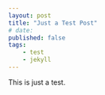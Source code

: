 ```yaml
---
layout: post
title: "Just a Test Post"
# date: 
published: false
tags:
    - test
    - jekyll
---
```

This is just a test.